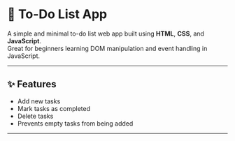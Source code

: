 # 📝 To-Do List App

A simple and minimal to-do list web app built using **HTML**, **CSS**, and **JavaScript**.  
Great for beginners learning DOM manipulation and event handling in JavaScript.

---

## ✨ Features

- Add new tasks
- Mark tasks as completed
- Delete tasks
- Prevents empty tasks from being added

---
